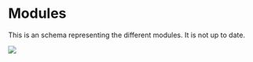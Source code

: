 # Modules #

This is an schema representing the different modules. It is not up to date.

<img src='http://intact.googlecode.com/svn/repo/current/intact-modules.png' />